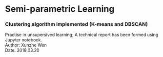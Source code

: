 # Semi-parametric Learning
### Clustering algorithm implemented (K-means and DBSCAN)
Practise in unsupersived learning; A technical report has been formed using Jupyter notebook. <br>
Author: Xunzhe Wen <br>
Date: 2018.03.20
